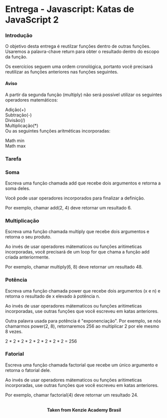 <h1>Entrega - Javascript: Katas de JavaScript 2</h1>

<h3>Introdução</h3>
O objetivo desta entrega é reutilzar funções dentro de outras funções. Usaremos a palavra-chave return para obter o resultado dentro do escopo da função.

Os exercícios seguem uma ordem cronológica, portanto você precisará reutilizar as funções anteriores nas funções seguintes.

<h4>Aviso</h4>
A partir da segunda função (multiply) não será possível utilizar os seguintes operadores matemáticos:

Adição(+)  
Subtração(-)  
Divisão(/)  
Multiplicação(*)  
Ou as seguintes funções aritméticas incorporadas:  

Math min  
Math max

<h3>Tarefa</h3>

<h3>Soma</h3>
Escreva uma função chamada add que recebe dois argumentos e retorna a soma deles.

Você pode usar operadores incorporados para finalizar a definição.

Por exemplo, chamar add(2, 4) deve retornar um resultado 6.

<h3>Multiplicação</h3>
Escreva uma função chamada multiply que recebe dois argumentos e retorna o seu produto.

Ao invés de usar operadores mátematicos ou funções aritimeticas incorporadas, você precisará de um loop for que chama a função add criada anteriormente.

Por exemplo, chamar multiply(6, 8) deve retornar um resultado 48.

<h3>Potência</h3>
Escreva uma função chamada power que recebe dois argumentos (x e n) e retorna o resultado de x elevado à potência n.

Ao invés de usar operadores mátematicos ou funções aritimeticas incorporadas, use outras funções que você escreveu em katas anteriores.

Outra palavra usada para potência é "exponenciação". Por exemplo, se nós chamarmos power(2, 8), retornaremos 256 ao multiplicar 2 por ele mesmo 8 vezes.

2 * 2 * 2 * 2 * 2 * 2 * 2 * 2 = 256

<h3>Fatorial</h3>
Escreva uma função chamada factorial que recebe um único argumento e retorna o fatorial dele.

Ao invés de usar operadores mátematicos ou funções aritimeticas incorporadas, use outras funções que você escreveu em katas anteriores.

Por exemplo, chamar factorial(4) deve retornar um resultado 24.
<br>
<br>

<p align="center"><b>Taken from Kenzie Academy Brasil</b></p>
